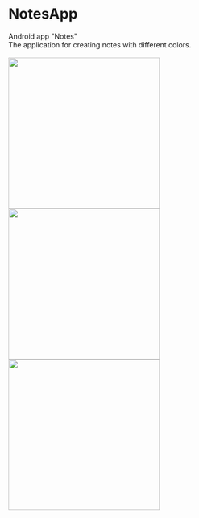 # NotesApp
Android app "Notes"
<br>
The application for creating notes with different colors.
<br>
<br>
<img height="300" src="https://i.ibb.co/pKm1TJj/notes1.jpg">
<img height="300" src="https://i.ibb.co/pKm1TJj/notes1.jpg">
<img height="300" src="https://i.ibb.co/pKm1TJj/notes1.jpg">
<br>
